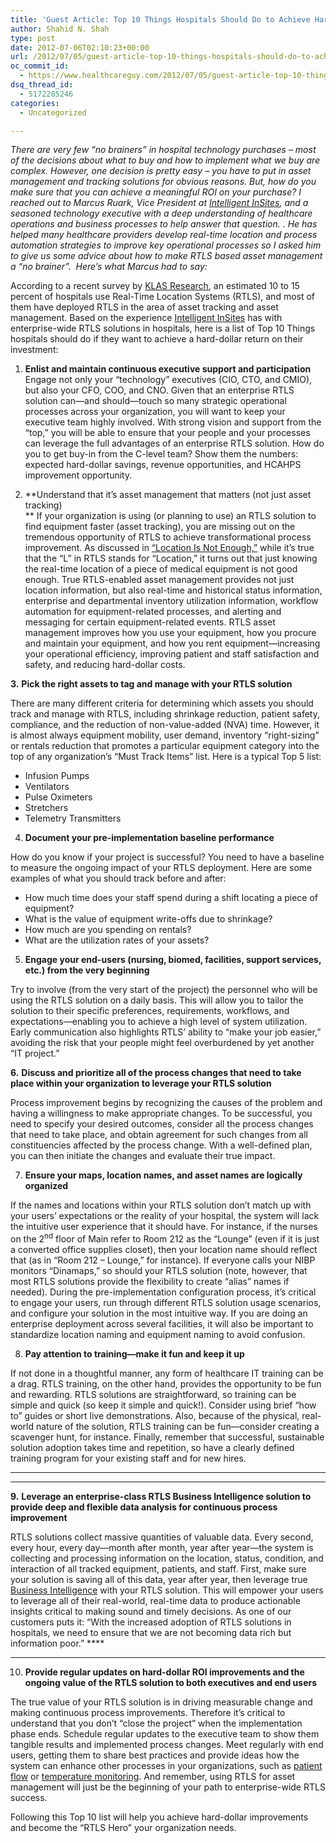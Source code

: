 ```yaml
---
title: 'Guest Article: Top 10 Things Hospitals Should Do to Achieve Hard-Dollar ROI with their RTLS Asset Management Solution'
author: Shahid N. Shah
type: post
date: 2012-07-06T02:10:23+00:00
url: /2012/07/05/guest-article-top-10-things-hospitals-should-do-to-achieve-hard-dollar-roi-with-their-rtls-asset-management-solution/
oc_commit_id:
  - https://www.healthcareguy.com/2012/07/05/guest-article-top-10-things-hospitals-should-do-to-achieve-hard-dollar-roi-with-their-rtls-asset-management-solution/1478770803
dsq_thread_id:
  - 5172285246
categories:
  - Uncategorized

---
```

_There are very few “no brainers” in hospital technology purchases – most of the decisions about what to buy and how to implement what we buy are complex. However, one decision is pretty easy – you have to put in asset management and tracking solutions for obvious reasons. But, how do you make sure that you can achieve a meaningful ROI on your purchase? I reached out to Marcus Ruark, Vice President at [Intelligent InSites][1], and a seasoned technology executive with a deep understanding of healthcare operations and business processes to help answer that question. . He has helped many healthcare providers develop real-time location and process automation strategies to improve key operational processes so I asked him to give us some advice about how to make RTLS based asset management a “no brainer”.&#160; Here’s what Marcus had to say:_

According to a recent survey by [KLAS Research][2], an estimated 10 to 15 percent of hospitals use Real-Time Location Systems (RTLS), and most of them have deployed RTLS in the area of asset tracking and asset management. Based on the experience [Intelligent InSites][1] has with enterprise-wide RTLS solutions in hospitals, here is a list of Top 10 Things hospitals should do if they want to achieve a hard-dollar return on their investment:

1. **Enlist and maintain continuous executive support and participation**   
Engage not only your “technology” executives (CIO, CTO, and CMIO), but also your CFO, COO, and CNO. Given that an enterprise RTLS solution can—and should—touch so many strategic operational processes across your organization, you will want to keep your executive team highly involved. With strong vision and support from the “top,” you will be able to ensure that your people and your processes can leverage the full advantages of an enterprise RTLS solution. How do you to get buy-in from the C-level team? Show them the numbers: expected hard-dollar savings, revenue opportunities, and HCAHPS improvement opportunity. 

2. **Understand that it’s asset management that matters (not just asset tracking)   
** If your organization is using (or planning to use) an RTLS solution to find equipment faster (asset tracking), you are missing out on the tremendous opportunity of RTLS to achieve transformational process improvement. As discussed in [“Location Is Not Enough,”][3] while it’s true that the “L” in RTLS stands for “Location,” it turns out that just knowing the real-time location of a piece of medical equipment is not good enough. True RTLS-enabled asset management provides not just location information, but also real-time and historical status information, enterprise and departmental inventory utilization information, workflow automation for equipment-related processes, and alerting and messaging for certain equipment-related events. RTLS asset management improves how you use your equipment, how you procure and maintain your equipment, and how you rent equipment—increasing your operational efficiency, improving patient and staff satisfaction and safety, and reducing hard-dollar costs. 

**3.** **Pick the right assets to tag and manage with your RTLS solution** 

There are many different criteria for determining which assets you should track and manage with RTLS, including shrinkage reduction, patient safety, compliance, and the reduction of non-value-added (NVA) time. However, it is almost always equipment mobility, user demand, inventory “right-sizing” or rentals reduction that promotes a particular equipment category into the top of any organization’s “Must Track Items” list. Here is a typical Top 5 list:

  * Infusion Pumps
  * Ventilators
  * Pulse Oximeters
  * Stretchers
  * Telemetry Transmitters

4. **Document your pre-implementation baseline performance**

How do you know if your project is successful? You need to have a baseline to measure the ongoing impact of your RTLS deployment. Here are some examples of what you should track before and after:

  * How much time does your staff spend during a shift locating a piece of equipment?
  * What is the value of equipment write-offs due to shrinkage?
  * How much are you spending on rentals?
  * What are the utilization rates of your assets?

5. **Engage your end-users (nursing, biomed, facilities, support services, etc.) from the very beginning** 

Try to involve (from the very start of the project) the personnel who will be using the RTLS solution on a daily basis. This will allow you to tailor the solution to their specific preferences, requirements, workflows, and expectations—enabling you to achieve a high level of system utilization. Early communication also highlights RTLS’ ability to “make your job easier,” avoiding the risk that your people might feel overburdened by yet another “IT project.”

**6.** **Discuss and prioritize all of the process changes that need to take place within your organization to leverage your RTLS solution**

Process improvement begins by recognizing the causes of the problem and having a willingness to make appropriate changes. To be successful, you need to specify your desired outcomes, consider all the process changes that need to take place, and obtain agreement for such changes from all constituencies affected by the process change. With a well-defined plan, you can then initiate the changes and evaluate their true impact.

7. **Ensure your maps, location names, and asset names are logically organized**

If the names and locations within your RTLS solution don’t match up with your users’ expectations or the reality of your hospital, the system will lack the intuitive user experience that it should have. For instance, if the nurses on the 2<sup>nd</sup> floor of Main refer to Room 212 as the “Lounge” (even if it is just a converted office supplies closet), then your location name should reflect that (as in “Room 212 – Lounge,” for instance). If everyone calls your NIBP monitors “Dinamaps,” so should your RTLS solution (note, however, that most RTLS solutions provide the flexibility to create “alias” names if needed). During the pre-implementation configuration process, it’s critical to engage your users, run through different RTLS solution usage scenarios, and configure your solution in the most intuitive way. If you are doing an enterprise deployment across several facilities, it will also be important to standardize location naming and equipment naming to avoid confusion.

8. **Pay attention to training—make it fun and keep it up**

If not done in a thoughtful manner, any form of healthcare IT training can be a drag. RTLS training, on the other hand, provides the opportunity to be fun and rewarding. RTLS solutions are straightforward, so training can be simple and quick (so keep it simple and quick!). Consider using brief “how to” guides or short live demonstrations. Also, because of the physical, real-world nature of the solution, RTLS training can be fun—consider creating a scavenger hunt, for instance. Finally, remember that successful, sustainable solution adoption takes time and repetition, so have a clearly defined training program for your existing staff and for new hires. 

****

****

**9.** **Leverage an enterprise-class RTLS Business Intelligence solution to provide deep and flexible data analysis for continuous process improvement**

RTLS solutions collect massive quantities of valuable data. Every second, every hour, every day—month after month, year after year—the system is collecting and processing information on the location, status, condition, and interaction of all tracked equipment, patients, and staff. First, make sure your solution is saving all of this data, year after year, then leverage true [Business Intelligence][4] with your RTLS solution. This will empower your users to leverage all of their real-world, real-time data to produce actionable insights critical to making sound and timely decisions. As one of our customers puts it: “With the increased adoption of RTLS solutions in hospitals, we need to ensure that we are not becoming data rich but information poor.” ****

****

10. **Provide regular updates on hard-dollar ROI improvements and the ongoing value of the RTLS solution to both executives and end users** 

The true value of your RTLS solution is in driving measurable change and making continuous process improvements. Therefore it&#8217;s critical to understand that you don’t “close the project” when the implementation phase ends. Schedule regular updates to the executive team to show them tangible results and implemented process changes. Meet regularly with end users, getting them to share best practices and provide ideas how the system can enhance other processes in your organizations, such as [patient flow][5] or [temperature monitoring][6]. And remember, using RTLS for asset management will just be the beginning of your path to enterprise-wide RTLS success. 

Following this Top 10 list will help you achieve hard-dollar improvements and become the “RTLS Hero” your organization needs.

 [1]: http://www.intelligentinsites.com
 [2]: http://www.klasresearch.com/
 [3]: http://www.intelligentinsites.com/blog/location-is-not-enough.html
 [4]: http://www.intelligentinsites.com/solutions/for-hospitals/business-intelligence.html
 [5]: http://www.intelligentinsites.com/solutions/for-hospitals/patient-flow.html
 [6]: http://www.intelligentinsites.com/solutions/for-hospitals/temperature-monitoring.html